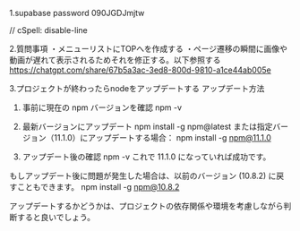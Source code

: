 1.supabase password
  090JGDJmjtw

// cSpell: disable-line

2.質問事項
・メニューリストにTOPへを作成する
・ページ遷移の瞬間に画像や動画が遅れて表示されるためそれを修正する。以下参照する
https://chatgpt.com/share/67b5a3ac-3ed8-800d-9810-a1ce44ab005e

3.プロジェクトが終わったらnodeをアップデートする
アップデート方法

1. 事前に現在の npm バージョンを確認
npm -v

2. 最新バージョンにアップデート
npm install -g npm@latest
または指定バージョン（11.1.0）にアップデートする場合：
npm install -g npm@11.1.0

3. アップデート後の確認
npm -v
これで 11.1.0 になっていれば成功です。

もしアップデート後に問題が発生した場合は、以前のバージョン (10.8.2) に戻すこともできます。
npm install -g npm@10.8.2

アップデートするかどうかは、プロジェクトの依存関係や環境を考慮しながら判断すると良いでしょう。